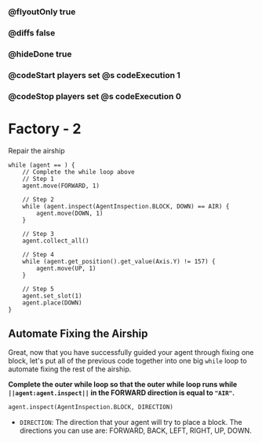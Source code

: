 ### @flyoutOnly true
### @diffs false
### @hideDone true
### @codeStart players set @s codeExecution 1
### @codeStop players set @s codeExecution 0

# Factory - 2
Repair the airship

```template
while (agent == ) {
    // Complete the while loop above
    // Step 1
    agent.move(FORWARD, 1)

    // Step 2
    while (agent.inspect(AgentInspection.BLOCK, DOWN) == AIR) {
        agent.move(DOWN, 1)
    }

    // Step 3
    agent.collect_all()

    // Step 4
    while (agent.get_position().get_value(Axis.Y) != 157) {
        agent.move(UP, 1)
    }

    // Step 5
    agent.set_slot(1)
    agent.place(DOWN)
}
```

## Automate Fixing the Airship
Great, now that you have successfully guided your agent through fixing one block, let's put all of the previous code together into one big `while` loop to automate fixing the rest of the airship.

**Complete the outer while loop so that the outer while loop runs while `||agent:agent.inspect||` in the FORWARD direction is equal to `"AIR"`.**
```python
agent.inspect(AgentInspection.BLOCK, DIRECTION)
```

- `DIRECTION`: The direction that your agent will try to place a block. The directions you can use are: FORWARD, BACK, LEFT, RIGHT, UP, DOWN.
